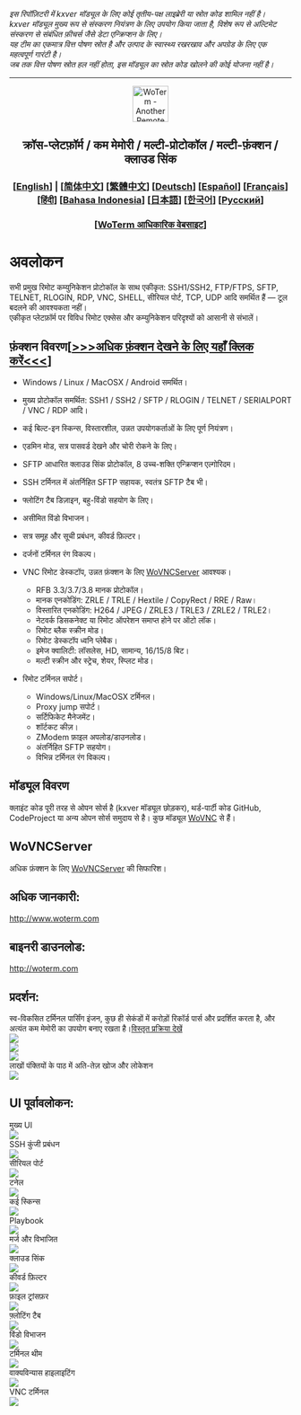 *इस रिपॉज़िटरी में kxver मॉड्यूल के लिए कोई तृतीय-पक्ष लाइब्रेरी या स्रोत कोड शामिल नहीं है।  
kxver मॉड्यूल मुख्य रूप से संस्करण नियंत्रण के लिए उपयोग किया जाता है, विशेष रूप से अल्टिमेट संस्करण से संबंधित फ़ीचर्स जैसे डेटा एन्क्रिप्शन के लिए।  
यह टीम का एकमात्र वित्त पोषण स्रोत है और उत्पाद के स्वास्थ्य रखरखाव और अपग्रेड के लिए एक महत्वपूर्ण गारंटी है।  
जब तक वित्त पोषण स्रोत हल नहीं होता, इस मॉड्यूल का स्रोत कोड खोलने की कोई योजना नहीं है।*  
***
<p align="center">
  <img src="woterm.png" width="64" alt="WoTerm - Another Remote Access Assistant">
  <h2 style="text-align: center;">क्रॉस-प्लेटफ़ॉर्म / कम मेमोरी / मल्टी-प्रोटोकॉल / मल्टी-फ़ंक्शन / क्लाउड सिंक</h2>
<h3 style="text-align: center;">
  [<a href="../README.md">English</a>] | 
  [<a href="README-zh_CN.md">简体中文</a>]
  [<a href="README-zh_TW.md">繁體中文</a>]
  [<a href="README-de.md">Deutsch</a>]
  [<a href="README-es.md">Español</a>]
  [<a href="README-fr.md">Français</a>]
  [<a href="README-hi.md">हिंदी</a>]
  [<a href="README-id.md">Bahasa Indonesia</a>]
  [<a href="README-ja.md">日本語</a>]
  [<a href="README-ko.md">한국어</a>]
  [<a href="README-ru.md">Русский</a>]
</h3>
  <h3 style="text-align: center;">[<a href="https://woterm.com">WoTerm आधिकारिक वेबसाइट</a>]</a></h3>
</p>

# अवलोकन
सभी प्रमुख रिमोट कम्युनिकेशन प्रोटोकॉल के साथ एकीकृत: SSH1/SSH2, FTP/FTPS, SFTP, TELNET, RLOGIN, RDP, VNC, SHELL, सीरियल पोर्ट, TCP, UDP आदि समर्थित हैं — टूल बदलने की आवश्यकता नहीं।  
एकीकृत प्लेटफ़ॉर्म पर विविध रिमोट एक्सेस और कम्युनिकेशन परिदृश्यों को आसानी से संभालें।  

## फ़ंक्शन विवरण[<a href="https://en.woterm.com/versions/">&gt;&gt;&gt;अधिक फ़ंक्शन देखने के लिए यहाँ क्लिक करें&lt;&lt;&lt;</a>]
- Windows / Linux / MacOSX / Android समर्थित।  
- मुख्य प्रोटोकॉल समर्थित: SSH1 / SSH2 / SFTP / RLOGIN / TELNET / SERIALPORT / VNC / RDP आदि।  
- कई बिल्ट-इन स्किन्स, विस्तारशील, उन्नत उपयोगकर्ताओं के लिए पूर्ण नियंत्रण।  
- एडमिन मोड, सत्र पासवर्ड देखने और चोरी रोकने के लिए।  
- SFTP आधारित क्लाउड सिंक प्रोटोकॉल, 8 उच्च-शक्ति एन्क्रिप्शन एल्गोरिदम।  
- SSH टर्मिनल में अंतर्निहित SFTP सहायक, स्वतंत्र SFTP टैब भी।  
- फ्लोटिंग टैब डिज़ाइन, बहु-विंडो सहयोग के लिए।  
- असीमित विंडो विभाजन।  
- सत्र समूह और सूची प्रबंधन, कीवर्ड फ़िल्टर।  
- दर्जनों टर्मिनल रंग विकल्प।  

- VNC रिमोट डेस्कटॉप, उन्नत फ़ंक्शन के लिए [WoVNCServer](http://wovnc.com) आवश्यक।  
  - RFB 3.3/3.7/3.8 मानक प्रोटोकॉल।  
  - मानक एनकोडिंग: ZRLE / TRLE / Hextile / CopyRect / RRE / Raw।  
  - विस्तारित एनकोडिंग: H264 / JPEG / ZRLE3 / TRLE3 / ZRLE2 / TRLE2।  
  - नेटवर्क डिसकनेक्ट या रिमोट ऑपरेशन समाप्त होने पर ऑटो लॉक।  
  - रिमोट ब्लैक स्क्रीन मोड।  
  - रिमोट डेस्कटॉप ध्वनि प्लेबैक।  
  - इमेज क्वालिटी: लॉसलेस, HD, सामान्य, 16/15/8 बिट।  
  - मल्टी स्क्रीन और स्ट्रेच, शेयर, स्प्लिट मोड।  

- रिमोट टर्मिनल सपोर्ट।  
  - Windows/Linux/MacOSX टर्मिनल।  
  - Proxy jump सपोर्ट।  
  - सर्टिफिकेट मैनेजमेंट।  
  - शॉर्टकट कीज़।  
  - ZModem फ़ाइल अपलोड/डाउनलोड।  
  - अंतर्निहित SFTP सहयोग।  
  - विभिन्न टर्मिनल रंग विकल्प।  

## मॉड्यूल विवरण
क्लाइंट कोड पूरी तरह से ओपन सोर्स है (kxver मॉड्यूल छोड़कर), थर्ड-पार्टी कोड GitHub, CodeProject या अन्य ओपन सोर्स समुदाय से है। कुछ मॉड्यूल [WoVNC](http://wovnc.com) से हैं।  

## WoVNCServer
अधिक फ़ंक्शन के लिए [WoVNCServer](http://wovnc.com) की सिफारिश।  

## अधिक जानकारी:
<a href="http://www.woterm.com">http://www.woterm.com</a>  

## बाइनरी डाउनलोड:
<a href="http://woterm.com">http://woterm.com</a>  

## प्रदर्शन:
<div>स्व-विकसित टर्मिनल पार्सिंग इंजन, कुछ ही सेकंडों में करोड़ों रिकॉर्ड पार्स और प्रदर्शित करता है, और अत्यंत कम मेमोरी का उपयोग बनाए रखता है।<a href="Performance-hi.md">विस्तृत प्रक्रिया देखें<a>
<br><img src="timeseq1.png"/>
<br><img src="urandom_test_speed.png"/>
<br><img src="urandom_test_memory.png"/>
</div>
<div>लाखों पंक्तियों के पाठ में अति-तेज़ खोज और लोकेशन<br><img src="search.gif"/></div>


## UI पूर्वावलोकन:
<div>मुख्य UI<br><img src="main.gif"/></div>
<div>SSH कुंजी प्रबंधन<br><img src="keymgr2.gif"></div>
<div>सीरियल पोर्ट<br><img src="serialport.gif"></div>
<div>टनेल<br><img src="tunnel.png"></div>
<div>कई स्किन्स<br><img src="skins.png"></div>
<div>Playbook<br><img src="playbook.gif"></div>
<div>मर्ज और विभाजित<br><img src="merge.gif"></div>
<div>क्लाउड सिंक<br><img src="sync.gif"></div>
<div>कीवर्ड फ़िल्टर<br><img src="filter.gif"></div>
<div>फ़ाइल ट्रांसफ़र<br><img src="sftp.gif"></div>
<div>फ़्लोटिंग टैब<br><img src="float.gif"></div>
<div>विंडो विभाजन<br><img src="split.gif"></div>
<div>टर्मिनल थीम<br><img src="patten.gif"></div>
<div>वाक्यविन्यास हाइलाइटिंग<br><img src="highlight.gif"/></div>
<div>VNC टर्मिनल<br><img src="vnc.gif"/></div>
